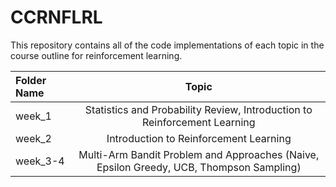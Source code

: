 # **CCRNFLRL**

This repository contains all of the code implementations of each topic in the course outline for reinforcement learning.


| Folder Name | Topic |
| :---         |     :---:      |       
| week_1   | Statistics and Probability Review, Introduction to Reinforcement Learning |
| week_2   | Introduction to Reinforcement Learning |
| week_3-4   | Multi-Arm Bandit Problem and Approaches (Naive, Epsilon Greedy, UCB, Thompson Sampling) |
